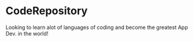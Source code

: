 # CodeRepository
Looking to learn alot of languages of coding and become the greatest App Dev. in the world!
